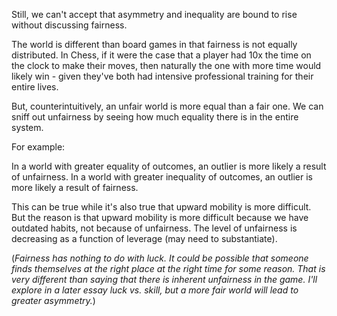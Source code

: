 
Still, we can't accept that asymmetry and inequality are bound to rise without discussing fairness.

The world is different than board games in that fairness is not equally distributed. In Chess, if it were the case that a player had 10x the time on the clock to make their moves, then naturally the one with more time would likely win - given they've both had intensive professional training for their entire lives.

But, counterintuitively, an unfair world is more equal than a fair one. We can sniff out unfairness by seeing how much equality there is in the entire system.

For example:

In a world with greater equality of outcomes, an outlier is more likely a result of unfairness.
In a world with greater inequality of outcomes, an outlier is more likely a result of fairness.

This can be true while it's also true that upward mobility is more difficult. But the reason is that upward mobility is more difficult because we have outdated habits, not because of unfairness. The level of unfairness is decreasing as a function of leverage (may need to substantiate).

(*Fairness has nothing to do with luck. It could be possible that someone finds themselves at the right place at the right time for some reason. That is very different than saying that there is inherent unfairness in the game. I'll explore in a later essay luck vs. skill, but a more fair world will lead to greater asymmetry.*)
